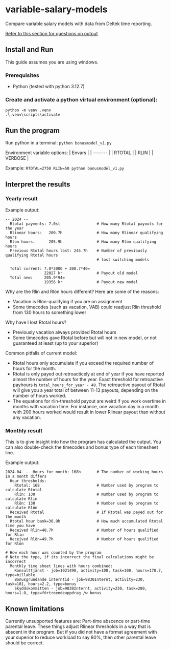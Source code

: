 # variable-salary-models

Compare variable salary models with data from Deltek time reporting.

[Refer to this section for questions on output](#interpret-the-results)

## Install and Run

This guide assumes you are using windows.

### Prerequisites

- Python (tested with python 3.12.7)

### Create and activate a python virtual environment (optional):

```
python -m venv .venv
.\.venv\scripts\activate
```

## Run the program

Run python in a terminal: `python bonusmodel_v1.py`

Environment variable options:
| Envars |
| ------- |
| RTOTAL |
| RLIN |
| VERBOSE |

Example: `RTOTAL=2750 RLIN=50 python bonusmodel_v1.py`

## Interpret the results

### Yearly result

Example output:

```
-- 2024 --
  Rtotal payments: 7.0st                # How many Rtotal payouts for the year
  Rlinear hours:   200.7h               # How many Rlinear qualifying hours
  Rlön hours:      205.9h               # How many Rlön qualifying hours
  Previous Rtotal hours lost: 245.7h    # Number of previously qualifying Rtotal hours
                                        # lost switching models

  Total current: 7.0*2000 + 200.7*40=
                 22027 kr               # Payout old model
  Total new:     205.9*94=
                 19356 kr               # Payout new model
```

Why are the Rlin and Rlön hours different? Here are some of the reasons:

- Vacation is Rlön-qualifying if you are on assignment
- Some timecodes (such as vacation, VAB) could readjust Rlin threshold from 130 hours to something lower

Why have I lost Rtotal hours?

- Previously vacation always provided Rtotal hours
- Some timecodes gave Rtotal before but will not in new model, or not guaranteed at least (up to your superior)

Common pitfalls of current model:

- Rtotal hours only accumulate if you exceed the required number of hours for the month.
- Rtotal is only payed out retroacticely at end of year if you have reported almost the number of hours for the year. Exact threshold for retroactive payhours is `total_hours_for_year - 40`. The retroactive payout of Rtotal will give you a year total of between 11-13 payouts, depending on the number of hours worked.
- The equations for rlin-threshold payout are weird if you work overtime in months with vacation time. For instance, one vacation day in a month with 200 hours worked would result in lower Rlinear payout than without any vacation.

### Monthly result

This is to give insight into how the program has calculated the output. You can also double-check the timecodes and bonus type of each timesheet line.

Example output:

```
2024-04  -  Hours for month: 168h       # The number of working hours in a month differs
  Hour thresholds:
    Rtotal: 168                         # Number used by program to calculate Rtotal
    Rlin: 130                           # Number used by program to calculate Rlin
    Rlön: 130                           # Number used by program to calculate Rlön
  Received Rtotal                       # If Rtotal was payed out for the month
  Rtotal hour bank=36.9h                # How much accumulated Rtotal time you have
  Received Rlin=48.7h                   # Number of hours qualified for Rlin
  Received Rlön=49.7h                   # Number of hours qualified for Rlön

# How each hour was counted by the program
# Note the type, if its incorrect the final calculations might be incorrect
  Monthly time sheet lines with hours combined:
    Konsulttjänst - job=1021490, activity=100, task=100, hours=178.7, type=billable
    Bonusgrundande interntid - job=9830Internt, activity=230, task=181, hours=2.2, type=bonus
    Skyddskommitten - job=9830Internt, activity=230, task=280, hours=1.0, type=förtroendeuppdrag /w bonus
```

## Known limitations

Currently unsupported features are:
Part-time abscence or part-time parental leave. These things adjust Rlinear thresholds in a way that is abscent in the program. But if you did not have a format agreement with your superior to reduce workload to say 80%, then other parental leave should be correct.
